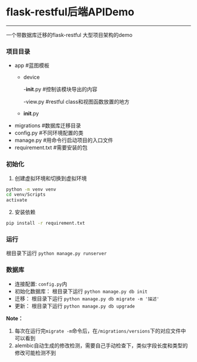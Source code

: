 # flask-restful后端APIDemo
---
一个带数据库迁移的flask-restful 大型项目架构的demo

### 项目目录
- app #蓝图模板
  - device
    
    -__init__.py #控制该模块导出的内容 
    
    -view.py #restful class和视图函数放置的地方
  - __init__.py
- migrations #数据库迁移目录
- config.py #不同环境配置的类
- manage.py #用命令行启动项目的入口文件
- requirement.txt #需要安装的包
### 初始化
  1. 创建虚拟环境和切换到虚拟环境
  ```bash
  python -m venv venv
  cd venv/Scripts
  activate
  ```
  2. 安装依赖
  ```bash
  pip install -r requirement.txt
  ```
### 运行
根目录下运行 `python manage.py runserver`

### 数据库

- 连接配置: `config.py`内
- 初始化数据库： 根目录下运行 `python manage.py db init`
- 迁移： 根目录下运行 `python manage.py db migrate -m '描述'`
- 更新： 根目录下运行 `python manage.py db upgrade`

**Note：**
1. 每次在运行完`migrate -m`命令后，在`/migrations/versions`下的对应文件中可以看到
2. alembic自动生成的修改检测，需要自己手动检查下，类似字段长度和类型的修改可能检测不到









